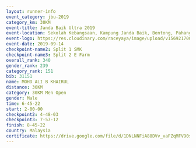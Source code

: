 ```yaml
---
layout: runner-info 
event_category: jbu-2019 
category_km: 30KM 
event-title: Janda Baik Ultra 2019  
event-location: Sekolah Kebangsaan, Kampung Janda Baik, Bentong, Pahang, Malaysia 
event-logo: https://res.cloudinary.com/raceyaya/image/upload/v1569217009/logo/janda-baik_vch1pc.jpg 
event-date: 2019-09-14 
checkpoint-name2: Split 1 SMK 
checkpoint-name3: Split 2 E Farm 
overall_rank: 340
gender_rank: 239
category_rank: 151
bib: 31151
name: MOHD ALI B KHAIRUL
distance: 30KM
category: 30KM Men Open
gender: Male
time: 6-45-22
start: 2-00-00
checkpoint2: 4-48-03
checkpoint3: 7-57-12
finish: 8-45-22
country: Malaysia
certificate: https://drive.google.com/file/d/1DNLNNFiA88DVv_vaFZqMFV90sMkjv_Ht/view?usp=sharing
---
```

